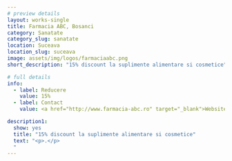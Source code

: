 ```yaml
---
# preview details
layout: works-single
title: Farmacia ABC, Bosanci
category: Sanatate
category_slug: sanatate
location: Suceava
location_slug: suceava
image: assets/img/logos/farmaciaabc.png
short_description: "15% discount la suplimente alimentare si cosmetice"

# full details
info:
  - label: Reducere
    value: 15% 
  - label: Contact
    value: <a href="http://www.farmacia-abc.ro" target="_blank">Website</a>

description1:
  show: yes
  title: "15% discount la suplimente alimentare si cosmetice"
  text: "<p>.</p>
  "
---
```

 
